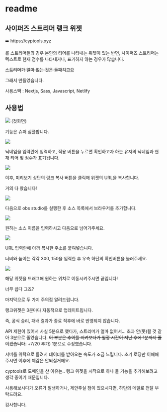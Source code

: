 # readme

## 사이퍼즈 스트리머 랭크 위젯

<aside>
➡️ https://cyptools.xyz

</aside>

롤 스트리머들의 경우 본인의 티어를 나타내는 위젯이 있는 반면, 사이퍼즈 스트리머는 텍스트로 현재 점수를 나타내거나, 표기하지 않는 경우가 많습니다.

~~스트리머가 얼마 없는 것은 둘째치고요~~

그래서 만들었습니다.

사용스택 : Nextjs, Sass, Javascript, Netlify


## 사용법


![](https://velog.velcdn.com/images/planethoon/post/ad2117a2-4b66-48ed-b379-89b268dc4042/image.png)
(첫화면)

기능은 슈퍼 심플합니다.

![](https://velog.velcdn.com/images/planethoon/post/cdc7e330-794e-4434-beaf-c896393cc699/image.png)

닉네임을 입력란에 입력하고, 적용 버튼을 누르면 확인하고자 하는 유저의 닉네임과 현재 티어 및 점수가 표기됩니다.

![](https://velog.velcdn.com/images/planethoon/post/83670ad5-8bac-4aa9-8b1c-fcd21580911d/image.png)

이후, 미리보기 상단의 링크 복사 버튼을 클릭해 위젯의 URL을 복사합니다.

거의 다 왔습니다!

![](https://velog.velcdn.com/images/planethoon/post/f0de70b3-1808-43eb-974a-6f7108ed7c2f/image.png)

다음으로 obs studio를 실행한 후 소스 목록에서 브라우저를 추가합니다.

![](https://velog.velcdn.com/images/planethoon/post/01068119-8f10-4c8a-adc4-24587222275a/image.png)

원하는 소스 이름을 입력하시고 다음으로 넘어가주세요.

![](https://velog.velcdn.com/images/planethoon/post/e2be24ce-54d7-4898-92ac-ab35417ce458/image.png)

URL 입력란에 아까 복사한 주소를 붙여넣습니다.

너비와 높이는 각각 300, 150을 입력한 후 우측 하단의 확인버튼을 눌러주세요.

![](https://velog.velcdn.com/images/planethoon/post/ec7370db-d21b-4977-902a-7d0acddea352/image.png)

해당 위젯을 드래그해 원하는 위치로 이동시켜주시면 끝입니다!

너무 쉽다 그죠?

마지막으로 두 가지 주의점 알려드립니다.

랭크위젯은 3분마다 자동적으로 업데이트됩니다.

즉, 공식 승리, 패배 결과가 종료 직후에 바로 반영되지 않습니다.

API 제한이 있어서 사실 5분으로 했다가, 스트리머가 얼마 없어서… 초과 안(못)될 것 같아 3분으로 줄였습니다.
~~이 부분은 추이를 지켜보다가 일정 시간이 지난 후에 1분까지 줄이겠습니다.~~
+7/20 추가) 1분으로 수정했습니다.

서버를 위탁으로 돌려서 데이터를 받아오는 속도가 조금 느립니다.
초기 로딩만 이해해주시면 이후에 체감은 안되실거에요.

cyptools로 도메인을 산 이유는.. 랭크 위젯을 시작으로 하나 둘 기능을 추가해보려고 생각 중이기 때문입니다.

사용해보시다가 오류가 발생하거나, 제안주실 점이 있으시다면, 하단의 메일로 전달 부탁드려요.

감사합니다.
